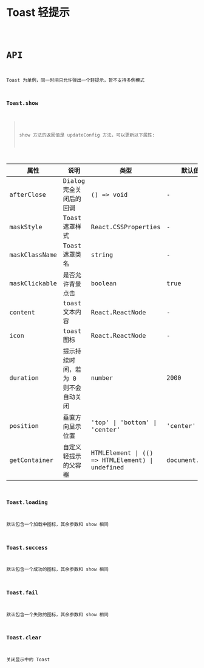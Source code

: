 # Toast 轻提示

<code src="./demos/index.tsx" />

# API

Toast 为单例，同一时间只允许弹出一个轻提示，暂不支持多例模式

### Toast.show

> show 方法的返回值是 updateConfig 方法，可以更新以下属性:

| 属性          | 说明                                | 类型                                            | 默认值        |
| ------------- | ----------------------------------- | ----------------------------------------------- | ------------- |
| afterClose    | Dialog 完全关闭后的回调             | () => void                                      | -             |
| maskStyle     | Toast 遮罩样式                      | React.CSSProperties                             | -             |
| maskClassName | Toast 遮罩类名                      | string                                          | -             |
| maskClickable | 是否允许背景点击                    | boolean                                         | true          |
| content       | toast 文本内容                      | React.ReactNode                                 | -             |
| icon          | toast 图标                          | React.ReactNode                                 | -             |
| duration      | 提示持续时间，若为 0 则不会自动关闭 | number                                          | 2000          |
| position      | 垂直方向显示位置                    | 'top' \| 'bottom' \| 'center'                   | 'center'      |
| getContainer  | 自定义轻提示的父容器                | HTMLElement \| (() => HTMLElement) \| undefined | document.body |

### Toast.loading

默认包含一个加载中图标，其余参数和 show 相同

### Toast.success

默认包含一个成功的图标，其余参数和 show 相同

### Toast.fail

默认包含一个失败的图标，其余参数和 show 相同

### Toast.clear

关闭显示中的 Toast
